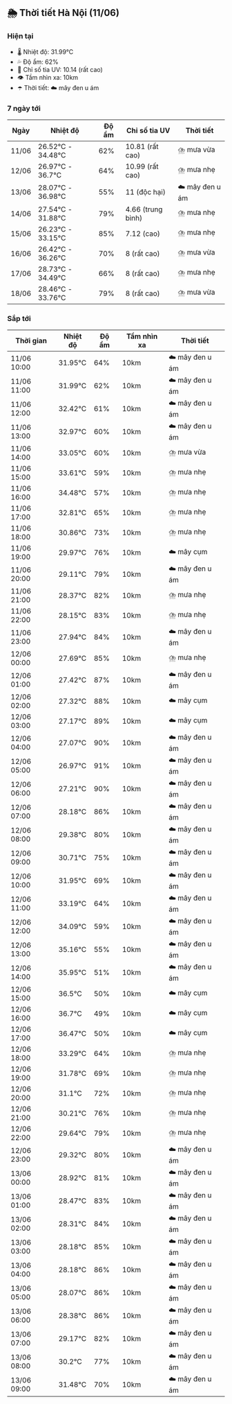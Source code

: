 ## 🌦️ Thời tiết Hà Nội (11/06)

### Hiện tại

- 🌡️ Nhiệt độ: 31.99℃
- 💦 Độ ẩm: 62%
- 🌟 Chỉ số tia UV: 10.14 (rất cao)
- 👁️ Tầm nhìn xa: 10km
- ☂️ Thời tiết: ☁️ mây đen u ám

### 7 ngày tới

| Ngày | Nhiệt độ | Độ ẩm | Chỉ số tia UV | Thời tiết |
| --- | --- | --- | --- | --- |
| 11/06 | 26.52℃ - 34.48℃ | 62% | 10.81 (rất cao) | ⛈️ mưa vừa |
| 12/06 | 26.97℃ - 36.7℃ | 64% | 10.99 (rất cao) | ⛈️ mưa nhẹ |
| 13/06 | 28.07℃ - 36.98℃ | 55% | 11 (độc hại) | ☁️ mây đen u ám |
| 14/06 | 27.54℃ - 31.88℃ | 79% | 4.66 (trung bình) | ⛈️ mưa nhẹ |
| 15/06 | 26.23℃ - 33.15℃ | 85% | 7.12 (cao) | ⛈️ mưa nhẹ |
| 16/06 | 26.42℃ - 36.26℃ | 70% | 8 (rất cao) | ⛈️ mưa vừa |
| 17/06 | 28.73℃ - 34.49℃ | 66% | 8 (rất cao) | ⛈️ mưa nhẹ |
| 18/06 | 28.46℃ - 33.76℃ | 79% | 8 (rất cao) | ⛈️ mưa vừa |

### Sắp tới

| Thời gian | Nhiệt độ | Độ ẩm | Tầm nhìn xa | Thời tiết |
| --- | --- | --- | --- | --- |
| 11/06 10:00 | 31.95℃ | 64% | 10km | ☁️ mây đen u ám |
| 11/06 11:00 | 31.99℃ | 62% | 10km | ☁️ mây đen u ám |
| 11/06 12:00 | 32.42℃ | 61% | 10km | ☁️ mây đen u ám |
| 11/06 13:00 | 32.97℃ | 60% | 10km | ☁️ mây đen u ám |
| 11/06 14:00 | 33.05℃ | 60% | 10km | ⛈️ mưa vừa |
| 11/06 15:00 | 33.61℃ | 59% | 10km | ⛈️ mưa nhẹ |
| 11/06 16:00 | 34.48℃ | 57% | 10km | ⛈️ mưa nhẹ |
| 11/06 17:00 | 32.81℃ | 65% | 10km | ⛈️ mưa nhẹ |
| 11/06 18:00 | 30.86℃ | 73% | 10km | ⛈️ mưa nhẹ |
| 11/06 19:00 | 29.97℃ | 76% | 10km | ☁️ mây cụm |
| 11/06 20:00 | 29.11℃ | 79% | 10km | ☁️ mây đen u ám |
| 11/06 21:00 | 28.37℃ | 82% | 10km | ⛈️ mưa nhẹ |
| 11/06 22:00 | 28.15℃ | 83% | 10km | ⛈️ mưa nhẹ |
| 11/06 23:00 | 27.94℃ | 84% | 10km | ☁️ mây đen u ám |
| 12/06 00:00 | 27.69℃ | 85% | 10km | ⛈️ mưa nhẹ |
| 12/06 01:00 | 27.42℃ | 87% | 10km | ☁️ mây đen u ám |
| 12/06 02:00 | 27.32℃ | 88% | 10km | ☁️ mây cụm |
| 12/06 03:00 | 27.17℃ | 89% | 10km | ☁️ mây cụm |
| 12/06 04:00 | 27.07℃ | 90% | 10km | ☁️ mây đen u ám |
| 12/06 05:00 | 26.97℃ | 91% | 10km | ☁️ mây đen u ám |
| 12/06 06:00 | 27.21℃ | 90% | 10km | ☁️ mây đen u ám |
| 12/06 07:00 | 28.18℃ | 86% | 10km | ☁️ mây đen u ám |
| 12/06 08:00 | 29.38℃ | 80% | 10km | ☁️ mây đen u ám |
| 12/06 09:00 | 30.71℃ | 75% | 10km | ☁️ mây đen u ám |
| 12/06 10:00 | 31.95℃ | 69% | 10km | ☁️ mây đen u ám |
| 12/06 11:00 | 33.19℃ | 64% | 10km | ☁️ mây đen u ám |
| 12/06 12:00 | 34.09℃ | 59% | 10km | ☁️ mây đen u ám |
| 12/06 13:00 | 35.16℃ | 55% | 10km | ☁️ mây đen u ám |
| 12/06 14:00 | 35.95℃ | 51% | 10km | ☁️ mây đen u ám |
| 12/06 15:00 | 36.5℃ | 50% | 10km | ☁️ mây cụm |
| 12/06 16:00 | 36.7℃ | 49% | 10km | ☁️ mây cụm |
| 12/06 17:00 | 36.47℃ | 50% | 10km | ☁️ mây cụm |
| 12/06 18:00 | 33.29℃ | 64% | 10km | ⛈️ mưa nhẹ |
| 12/06 19:00 | 31.78℃ | 69% | 10km | ⛈️ mưa nhẹ |
| 12/06 20:00 | 31.1℃ | 72% | 10km | ⛈️ mưa nhẹ |
| 12/06 21:00 | 30.21℃ | 76% | 10km | ⛈️ mưa nhẹ |
| 12/06 22:00 | 29.64℃ | 79% | 10km | ⛈️ mưa nhẹ |
| 12/06 23:00 | 29.32℃ | 80% | 10km | ☁️ mây đen u ám |
| 13/06 00:00 | 28.92℃ | 81% | 10km | ☁️ mây đen u ám |
| 13/06 01:00 | 28.47℃ | 83% | 10km | ☁️ mây đen u ám |
| 13/06 02:00 | 28.31℃ | 84% | 10km | ☁️ mây đen u ám |
| 13/06 03:00 | 28.18℃ | 85% | 10km | ☁️ mây đen u ám |
| 13/06 04:00 | 28.18℃ | 86% | 10km | ☁️ mây đen u ám |
| 13/06 05:00 | 28.07℃ | 86% | 10km | ☁️ mây đen u ám |
| 13/06 06:00 | 28.38℃ | 86% | 10km | ☁️ mây đen u ám |
| 13/06 07:00 | 29.17℃ | 82% | 10km | ☁️ mây đen u ám |
| 13/06 08:00 | 30.2℃ | 77% | 10km | ☁️ mây đen u ám |
| 13/06 09:00 | 31.48℃ | 70% | 10km | ☁️ mây đen u ám |
